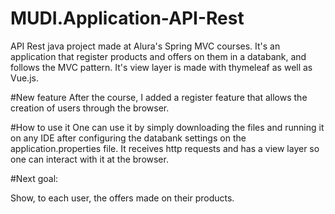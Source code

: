 # MUDI.Application-API-Rest
API Rest java project made at Alura's Spring MVC courses. It's an application that register products and offers on them in a databank, and follows the MVC pattern. It's view layer is made with thymeleaf as well as Vue.js. 

#New feature
After the course, I added a register feature that allows the creation of users through the browser.

#How to use it
One can use it by simply downloading the files and running it on any IDE after configuring the databank settings on the application.properties file. It receives http requests and has a view layer so one can interact with it at the browser.

#Next goal:

Show, to each user, the offers made on their products.
